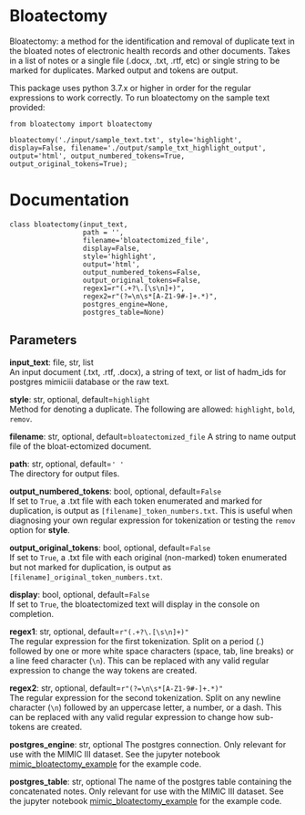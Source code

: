# Bloatectomy
Bloatectomy: a method for the identification and removal of duplicate text in the bloated notes of electronic health records and other documents. Takes in a list of notes or a single file (.docx, .txt, .rtf, etc) or single string to be marked for duplicates. Marked output and tokens are output.

This package uses python 3.7.x or higher in order for the regular expressions to work correctly.
To run bloatectomy on the sample text provided:

```
from bloatectomy import bloatectomy

bloatectomy('./input/sample_text.txt', style='highlight', display=False, filename='./output/sample_txt_highlight_output', output='html', output_numbered_tokens=True, output_original_tokens=True);
```

# Documentation
```
class bloatectomy(input_text,
                  path = '',
                  filename='bloatectomized_file',
                  display=False,
                  style='highlight',
                  output='html',
                  output_numbered_tokens=False,
                  output_original_tokens=False,
                  regex1=r"(.+?\.[\s\n]+)",
                  regex2=r"(?=\n\s*[A-Z1-9#-]+.*)",
                  postgres_engine=None,
                  postgres_table=None)
```
## Parameters  
**input_text**: file, str, list  
An input document (.txt, .rtf, .docx), a string of text, or list of hadm_ids for postgres mimiciii database or the raw text.

**style**: str, optional, default=`highlight`  
Method for denoting a duplicate. The following are allowed: `highlight`, `bold`, `remov`.

**filename**: str, optional, default=`bloatectomized_file`
A string to name output file of the bloat-ectomized document.

**path**: str, optional, default=`' '`  
The directory for output files.

**output_numbered_tokens**: bool, optional, default=`False`  
If set to `True`, a .txt file with each token enumerated and marked for duplication, is output as `[filename]_token_numbers.txt`. This is useful when diagnosing your own regular expression for tokenization or testing the `remov` option for **style**.

**output_original_tokens**: bool, optional, default=`False`  
If set to  `True`, a .txt file with each original (non-marked) token enumerated but not marked for duplication, is output as `[filename]_original_token_numbers.txt`.

**display**: bool, optional, default=`False`  
If set to `True`, the bloatectomized text will display in the console on completion.

**regex1**: str, optional, default=`r"(.+?\.[\s\n]+)"`  
The regular expression for the first tokenization. Split on a period (.) followed by one or more white space characters (space, tab, line breaks) or a line feed character (`\n`). This can be replaced with any valid regular expression to change the way tokens are created.

**regex2**: str, optional, default=`r"(?=\n\s*[A-Z1-9#-]+.*)"`  
The regular expression for the second tokenization. Split on any newline character (`\n`) followed by an uppercase letter, a number, or a dash. This can be replaced with any valid regular expression to change how sub-tokens are created.

**postgres_engine**: str, optional
The postgres connection. Only relevant for use with the MIMIC III dataset. See the jupyter notebook [mimic_bloatectomy_example](mimic_bloatectomy_example.ipynb) for the example code.

**postgres_table**: str, optional
The name of the postgres table containing the concatenated notes. Only relevant for use with the MIMIC III dataset. See the jupyter notebook [mimic_bloatectomy_example](mimic_bloatectomy_example.ipynb) for the example code.
